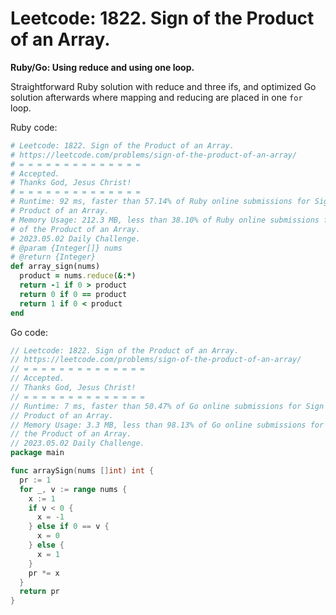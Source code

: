 # Leetcode: 1822. Sign of the Product of an Array.


**Ruby/Go: Using reduce and using one loop.**

Straightforward Ruby solution with reduce and three ifs, and optimized Go
solution afterwards where mapping and reducing are placed in one `for` loop.


Ruby code:
```Ruby
# Leetcode: 1822. Sign of the Product of an Array.
# https://leetcode.com/problems/sign-of-the-product-of-an-array/
# = = = = = = = = = = = = = =
# Accepted.
# Thanks God, Jesus Christ!
# = = = = = = = = = = = = = =
# Runtime: 92 ms, faster than 57.14% of Ruby online submissions for Sign of the
# Product of an Array.
# Memory Usage: 212.3 MB, less than 38.10% of Ruby online submissions for Sign
# of the Product of an Array.
# 2023.05.02 Daily Challenge.
# @param {Integer[]} nums
# @return {Integer}
def array_sign(nums)
  product = nums.reduce(&:*)
  return -1 if 0 > product
  return 0 if 0 == product
  return 1 if 0 < product
end
```

Go code:
```Go
// Leetcode: 1822. Sign of the Product of an Array.
// https://leetcode.com/problems/sign-of-the-product-of-an-array/
// = = = = = = = = = = = = = =
// Accepted.
// Thanks God, Jesus Christ!
// = = = = = = = = = = = = = =
// Runtime: 7 ms, faster than 50.47% of Go online submissions for Sign of the
// Product of an Array.
// Memory Usage: 3.3 MB, less than 98.13% of Go online submissions for Sign of
// the Product of an Array.
// 2023.05.02 Daily Challenge.
package main

func arraySign(nums []int) int {
  pr := 1
  for _, v := range nums {
    x := 1
    if v < 0 {
      x = -1
    } else if 0 == v {
      x = 0
    } else {
      x = 1
    }
    pr *= x
  }
  return pr
}
```
